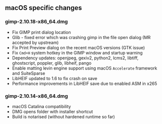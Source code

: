 ## macOS specific changes

### gimp-2.10.18-x86_64.dmg

- Fix GIMP print dialog location
- Glib - fixed error which was crashing gimp in the file open dialog (MR accepted by upstream)
- Fix Print Preview dialog on the recent macOS versions (GTK issue)
- Fix `Cmd+H` system hotkey in the GIMP window and startup warning
- Dependency updates: openjpeg, gexiv2, python2, lcms2, libtiff, ghostscript, poppler, glib, libheif, pango
- Enable matting levin engine support using macOS `Accelerate` framework and SuiteSparse
- LibHEIF updated to 1.6 to fix crash on save
- Performance improvements in LibHEIF save due to enabled ASM in x265

### gimp-2.10.14-x86_64.dmg

- macOS Catalina compatibility
- DMG opens folder with installer shortcut
- Build is notarised (without hardened runtime so far)
